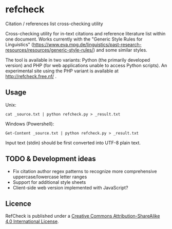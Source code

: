 # refcheck
Citation / references list cross-checking utility

Cross-checking utility for in-text citations and reference literature list within one document.
Works currently with the "Generic Style Rules for Linguistics" 
(https://www.eva.mpg.de/linguistics/past-research-resources/resources/generic-style-rules/) and some similar styles.

The tool is available in two variants: Python (the primarily developed version) 
and PHP (for web applications unable to access Python scripts).
An experimental site using the PHP variant is available at http://refcheck.free.nf/ .

## Usage

Unix:

    cat _source.txt | python refcheck.py > _result.txt

Windows (Powershell):

    Get-Content _source.txt | python refcheck.py > _result.txt
 
Input text (stdin) should be first converted into UTF-8 plain text.

## TODO & Development ideas

- Fix citation author regex patterns to recognize more comprehensive uppercase/lowercase letter ranges
- Support for additional style sheets
- Client-side web version implemented with JavaScript?

## Licence

RefCheck is published under a <a rel="license" href="http://creativecommons.org/licenses/by-sa/4.0/">Creative Commons Attribution-ShareAlike 4.0 International License</a>.

